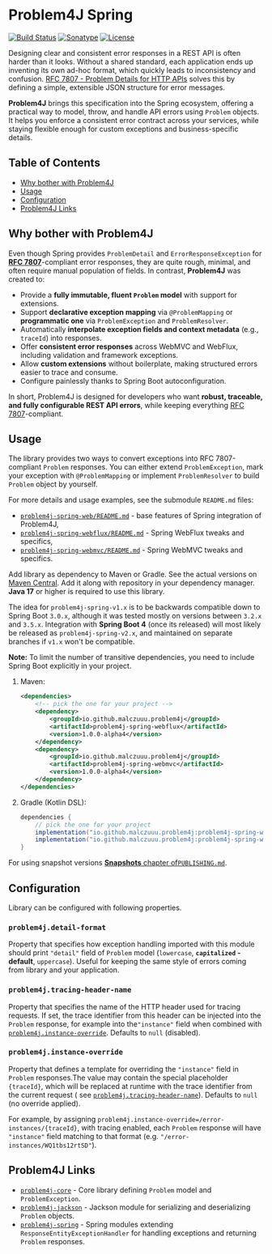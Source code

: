# Problem4J Spring

[![Build Status](https://github.com/malczuuu/problem4j-spring/actions/workflows/gradle-build.yml/badge.svg)](https://github.com/malczuuu/problem4j-spring/actions/workflows/gradle-build.yml)
[![Sonatype](https://img.shields.io/maven-central/v/io.github.malczuuu.problem4j/problem4j-spring-bom)][maven-central]
[![License](https://img.shields.io/github/license/malczuuu/problem4j-spring)](https://github.com/malczuuu/problem4j-spring/blob/main/LICENSE)

Designing clear and consistent error responses in a REST API is often harder than it looks. Without a shared standard,
each application ends up inventing its own ad-hoc format, which quickly leads to inconsistency and confusion.
[RFC 7807 - Problem Details for HTTP APIs][rfc7807] solves this by defining a simple, extensible JSON structure for
error messages.

**Problem4J** brings this specification into the Spring ecosystem, offering a practical way to model, throw, and handle
API errors using `Problem` objects. It helps you enforce a consistent error contract across your services, while staying
flexible enough for custom exceptions and business-specific details.

## Table of Contents

- [Why bother with Problem4J](#why-bother-with-problem4j)
- [Usage](#usage)
- [Configuration](#configuration)
- [Problem4J Links](#problem4j-links)

## Why bother with Problem4J

Even though Spring provides `ProblemDetail` and `ErrorResponseException` for [**RFC 7807**][rfc7807]-compliant error
responses, they are quite rough, minimal, and often require manual population of fields. In contrast, **Problem4J** was
created to:

- Provide a **fully immutable, fluent `Problem` model** with support for extensions.
- Support **declarative exception mapping** via `@ProblemMapping` or **programmatic one** via `ProblemException` and
  `ProblemResolver`.
- Automatically **interpolate exception fields and context metadata** (e.g., `traceId`) into responses.
- Offer **consistent error responses** across WebMVC and WebFlux, including validation and framework exceptions.
- Allow **custom extensions** without boilerplate, making structured errors easier to trace and consume.
- Configure painlessly thanks to Spring Boot autoconfiguration.

In short, Problem4J is designed for developers who want **robust, traceable, and fully configurable REST API errors**,
while keeping everything [RFC 7807][rfc7807]-compliant.

## Usage

The library provides two ways to convert exceptions into RFC 7807-compliant `Problem` responses. You can either extend
`ProblemException`, mark your exception with `@ProblemMapping` or implement `ProblemResolver` to build `Problem` object
by yourself.

For more details and usage examples, see the submodule `README.md` files:

- [`problem4j-spring-web/README.md`][problem4j-spring-web-readme] - base features of Spring integration of Problem4J,
- [`problem4j-spring-webflux/README.md`][problem4j-spring-webflux-readme] - Spring WebFlux tweaks and specifics,
- [`problem4j-spring-webmvc/README.md`][problem4j-spring-webmvc-readme] - Spring WebMVC tweaks and specifics.

Add library as dependency to Maven or Gradle. See the actual versions on [Maven Central][maven-central]. Add it along
with repository in your dependency manager. **Java 17** or higher is required to use this library.

The idea for `problem4j-spring-v1.x` is to be backwards compatible down to Spring Boot `3.0.x`, although it was tested
mostly on versions between `3.2.x` and `3.5.x`. Integration with **Spring Boot 4** (once its released) will most likely
be released as `problem4j-spring-v2.x`, and maintained on separate branches if `v1.x` won't be compatible.

**Note:** To limit the number of transitive dependencies, you need to include Spring Boot explicitly in your project.

1. Maven:
   ```xml
   <dependencies>
       <!-- pick the one for your project -->
       <dependency>
           <groupId>io.github.malczuuu.problem4j</groupId>
           <artifactId>problem4j-spring-webflux</artifactId>
           <version>1.0.0-alpha4</version>
       </dependency>
       <dependency>
           <groupId>io.github.malczuuu.problem4j</groupId>
           <artifactId>problem4j-spring-webmvc</artifactId>
           <version>1.0.0-alpha4</version>
       </dependency>
   </dependencies>
   ```
2. Gradle (Kotlin DSL):
   ```groovy
   dependencies {
       // pick the one for your project
       implementation("io.github.malczuuu.problem4j:problem4j-spring-webflux:1.0.0-alpha4")
       implementation("io.github.malczuuu.problem4j:problem4j-spring-webmvc:1.0.0-alpha4")
   }
   ```

For using snapshot versions [**Snapshots** chapter of`PUBLISHING.md`](PUBLISHING.md#snapshots).

## Configuration

Library can be configured with following properties.

### `problem4j.detail-format`

Property that specifies how exception handling imported with this module should print `"detail"` field of `Problem`
model (`lowercase`, **`capitalized` - default**, `uppercase`). Useful for keeping the same style of errors coming from
library and your application.

### `problem4j.tracing-header-name`

Property that specifies the name of the HTTP header used for tracing requests. If set, the trace identifier from this
header can be injected into the `Problem` response, for example into the`"instance"` field when combined with
[`problem4j.instance-override`](#problem4jinstance-override). Defaults to `null` (disabled).

### `problem4j.instance-override`

Property that defines a template for overriding the `"instance"` field in `Problem` responses.The value may contain the
special placeholder `{traceId}`, which will be replaced at runtime with the trace identifier from the current request (
see [`problem4j.tracing-header-name`](#problem4jtracing-header-name)). Defaults to `null` (no override applied).

For example, by assigning `problem4j.instance-override=/error-instances/{traceId}`, with tracing enabled, each `Problem`
response will have `"instance"` field matching to that format (e.g. `"/error-instances/WQ1tbs12rtSD"`).

## Problem4J Links

- [`problem4j-core`][problem4j-core] - Core library defining `Problem` model and `ProblemException`.
- [`problem4j-jackson`][problem4j-jackson] - Jackson module for serializing and deserializing `Problem` objects.
- [`problem4j-spring`][problem4j-spring] - Spring modules extending `ResponseEntityExceptionHandler` for handling
  exceptions and returning `Problem` responses.

[maven-central]: https://central.sonatype.com/namespace/io.github.malczuuu.problem4j

[problem4j-core]: https://github.com/malczuuu/problem4j-core

[problem4j-spring]: https://github.com/malczuuu/problem4j-spring

[problem4j-spring-web-readme]: problem4j-spring-web/README.md

[problem4j-spring-webflux-readme]: problem4j-spring-webflux/README.md

[problem4j-spring-webmvc-readme]: problem4j-spring-webmvc/README.md

[problem4j-jackson]: https://github.com/malczuuu/problem4j-jackson

[rfc7807]: https://datatracker.ietf.org/doc/html/rfc7807
